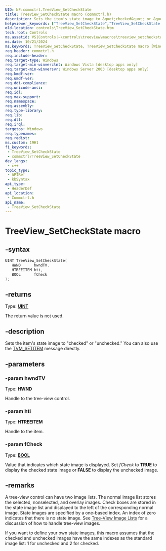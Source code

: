```yaml
---
UID: NF:commctrl.TreeView_SetCheckState
title: TreeView_SetCheckState macro (commctrl.h)
description: Sets the item's state image to &quot;checked&quot; or &quot;unchecked.&quot; You can also use the TVM_SETITEM message directly.
helpviewer_keywords: ["TreeView_SetCheckState","TreeView_SetCheckState macro [Windows Controls]","_win32_TreeView_SetCheckState","_win32_TreeView_SetCheckState_cpp","commctrl/TreeView_SetCheckState","controls.TreeView_SetCheckState","controls._win32_TreeView_SetCheckState"]
old-location: controls\TreeView_SetCheckState.htm
tech.root: Controls
ms.assetid: VS|Controls|~\controls\treeview\macros\treeview_setcheckstate.htm
ms.date: 10/21/2024
ms.keywords: TreeView_SetCheckState, TreeView_SetCheckState macro [Windows Controls], _win32_TreeView_SetCheckState, _win32_TreeView_SetCheckState_cpp, commctrl/TreeView_SetCheckState, controls.TreeView_SetCheckState, controls._win32_TreeView_SetCheckState
req.header: commctrl.h
req.include-header: 
req.target-type: Windows
req.target-min-winverclnt: Windows Vista [desktop apps only]
req.target-min-winversvr: Windows Server 2003 [desktop apps only]
req.kmdf-ver: 
req.umdf-ver: 
req.ddi-compliance: 
req.unicode-ansi: 
req.idl: 
req.max-support: 
req.namespace: 
req.assembly: 
req.type-library: 
req.lib: 
req.dll: 
req.irql: 
targetos: Windows
req.typenames: 
req.redist: 
ms.custom: 19H1
f1_keywords:
 - TreeView_SetCheckState
 - commctrl/TreeView_SetCheckState
dev_langs:
 - c++
topic_type:
 - APIRef
 - kbSyntax
api_type:
 - HeaderDef
api_location:
 - Commctrl.h
api_name:
 - TreeView_SetCheckState
---
```


# TreeView_SetCheckState macro

## -syntax

```cpp
UINT TreeView_SetCheckState(
   HWND      hwndTV,
   HTREEITEM hti,
   BOOL      fCheck
);
```

## -returns

Type: **[UINT](/windows/desktop/winprog/windows-data-types)**

The return value is not used.


## -description

Sets the item's state image to "checked" or "unchecked." You can also use the <a href="/windows/desktop/Controls/tvm-setitem">TVM_SETITEM</a> message directly.

## -parameters

### -param hwndTV

Type: <b><a href="/windows/desktop/WinProg/windows-data-types">HWND</a></b>

Handle to the tree-view control.

### -param hti

Type: <b>HTREEITEM</b>

Handle to the item.

### -param fCheck

Type: <b><a href="/windows/desktop/WinProg/windows-data-types">BOOL</a></b>

Value that indicates which state image is displayed. Set 
					<i>fCheck</i> to <b>TRUE</b> to display the checked state image or <b>FALSE</b> to display the unchecked image.

## -remarks

A tree-view control can have two image lists. The normal image list stores the selected, nonselected, and overlay images. Check boxes are stored in the state image list and displayed to the left of the corresponding normal image. State images are specified by a one-based index. An index of zero indicates that there is no state image. See <a href="/windows/desktop/Controls/tree-view-controls">Tree-View Image Lists</a> for a discussion of how to handle tree-view images.

If you want to define your own state images, this macro assumes that the checked and unchecked images have the same indexes as the standard image list: 1 for unchecked and 2 for checked.
